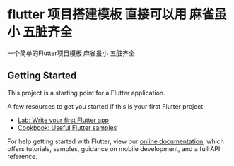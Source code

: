 # flutter 项目搭建模板  直接可以用 麻雀虽小 五脏齐全

一个简单的Flutter项目模板   麻雀虽小 五脏齐全

## Getting Started

This project is a starting point for a Flutter application.

A few resources to get you started if this is your first Flutter project:

- [Lab: Write your first Flutter app](https://flutter.dev/docs/get-started/codelab)
- [Cookbook: Useful Flutter samples](https://flutter.dev/docs/cookbook)

For help getting started with Flutter, view our
[online documentation](https://flutter.dev/docs), which offers tutorials,
samples, guidance on mobile development, and a full API reference.
